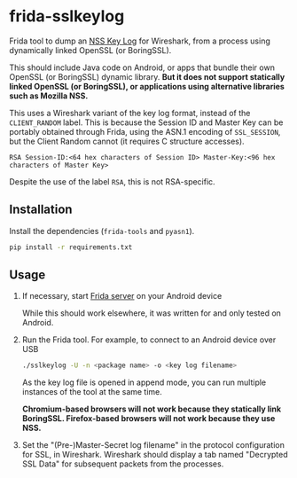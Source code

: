 # frida-sslkeylog

Frida tool to dump an [NSS Key
Log](https://developer.mozilla.org/en-US/docs/Mozilla/Projects/NSS/Key_Log_Format)
for Wireshark, from a process using dynamically linked OpenSSL (or BoringSSL).

This should include Java code on Android, or apps that bundle their own OpenSSL
(or BoringSSL) dynamic library. **But it does not support statically linked
OpenSSL (or BoringSSL), or applications using alternative libraries such as
Mozilla NSS.**

This uses a Wireshark variant of the key log format, instead of the
`CLIENT_RANDOM` label. This is because the Session ID and Master Key can be
portably obtained through Frida, using the ASN.1 encoding of `SSL_SESSION`, but
the Client Random cannot (it requires C structure accesses).

```
RSA Session-ID:<64 hex characters of Session ID> Master-Key:<96 hex characters of Master Key>
```

Despite the use of the label `RSA`, this is not RSA-specific.

## Installation

Install the dependencies (`frida-tools` and `pyasn1`).

```sh
pip install -r requirements.txt
```

## Usage

 1. If necessary, start [Frida server](https://www.frida.re/docs/android/) on
    your Android device

    While this should work elsewhere, it was written for and only tested on Android.

 2. Run the Frida tool. For example, to connect to an Android device over USB

    ```bash
    ./sslkeylog -U -n <package name> -o <key log filename>
    ```

    As the key log file is opened in append mode, you can run multiple
    instances of the tool at the same time.

    **Chromium-based browsers will not work because they statically link
    BoringSSL. Firefox-based browsers will not work because they use NSS.**

 3. Set the "(Pre-)Master-Secret log filename" in the protocol configuration
    for SSL, in Wireshark. Wireshark should display a tab named "Decrypted SSL
    Data" for subsequent packets from the processes.

